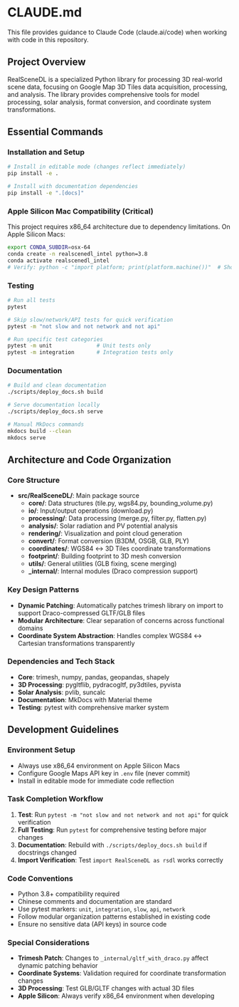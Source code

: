 # CLAUDE.md

This file provides guidance to Claude Code (claude.ai/code) when working with code in this repository.

## Project Overview

RealSceneDL is a specialized Python library for processing 3D real-world scene data, focusing on Google Map 3D Tiles data acquisition, processing, and analysis. The library provides comprehensive tools for model processing, solar analysis, format conversion, and coordinate system transformations.

## Essential Commands

### Installation and Setup
```bash
# Install in editable mode (changes reflect immediately)
pip install -e .

# Install with documentation dependencies
pip install -e ".[docs]"
```

### Apple Silicon Mac Compatibility (Critical)
This project requires x86_64 architecture due to dependency limitations. On Apple Silicon Macs:
```bash
export CONDA_SUBDIR=osx-64
conda create -n realscenedl_intel python=3.8
conda activate realscenedl_intel
# Verify: python -c "import platform; print(platform.machine())"  # Should output: x86_64
```

### Testing
```bash
# Run all tests
pytest

# Skip slow/network/API tests for quick verification
pytest -m "not slow and not network and not api"

# Run specific test categories
pytest -m unit              # Unit tests only
pytest -m integration       # Integration tests only
```

### Documentation
```bash
# Build and clean documentation
./scripts/deploy_docs.sh build

# Serve documentation locally
./scripts/deploy_docs.sh serve

# Manual MkDocs commands
mkdocs build --clean
mkdocs serve
```

## Architecture and Code Organization

### Core Structure
- **src/RealSceneDL/**: Main package source
  - **core/**: Data structures (tile.py, wgs84.py, bounding_volume.py)
  - **io/**: Input/output operations (download.py)
  - **processing/**: Data processing (merge.py, filter.py, flatten.py)
  - **analysis/**: Solar radiation and PV potential analysis
  - **rendering/**: Visualization and point cloud generation
  - **convert/**: Format conversion (B3DM, OSGB, GLB, PLY)
  - **coordinates/**: WGS84 ↔ 3D Tiles coordinate transformations
  - **footprint/**: Building footprint to 3D mesh conversion
  - **utils/**: General utilities (GLB fixing, scene merging)
  - **_internal/**: Internal modules (Draco compression support)

### Key Design Patterns
- **Dynamic Patching**: Automatically patches trimesh library on import to support Draco-compressed GLTF/GLB files
- **Modular Architecture**: Clear separation of concerns across functional domains
- **Coordinate System Abstraction**: Handles complex WGS84 ↔ Cartesian transformations transparently

### Dependencies and Tech Stack
- **Core**: trimesh, numpy, pandas, geopandas, shapely
- **3D Processing**: pygltflib, pydracogltf, py3dtiles, pyvista
- **Solar Analysis**: pvlib, suncalc
- **Documentation**: MkDocs with Material theme
- **Testing**: pytest with comprehensive marker system

## Development Guidelines

### Environment Setup
- Always use x86_64 environment on Apple Silicon Macs
- Configure Google Maps API key in `.env` file (never commit)
- Install in editable mode for immediate code reflection

### Task Completion Workflow
1. **Test**: Run `pytest -m "not slow and not network and not api"` for quick verification
2. **Full Testing**: Run `pytest` for comprehensive testing before major changes
3. **Documentation**: Rebuild with `./scripts/deploy_docs.sh build` if docstrings changed
4. **Import Verification**: Test `import RealSceneDL as rsdl` works correctly

### Code Conventions
- Python 3.8+ compatibility required
- Chinese comments and documentation are standard
- Use pytest markers: `unit`, `integration`, `slow`, `api`, `network`
- Follow modular organization patterns established in existing code
- Ensure no sensitive data (API keys) in source code

### Special Considerations
- **Trimesh Patch**: Changes to `_internal/gltf_with_draco.py` affect dynamic patching behavior
- **Coordinate Systems**: Validation required for coordinate transformation changes
- **3D Processing**: Test GLB/GLTF changes with actual 3D files
- **Apple Silicon**: Always verify x86_64 environment when developing